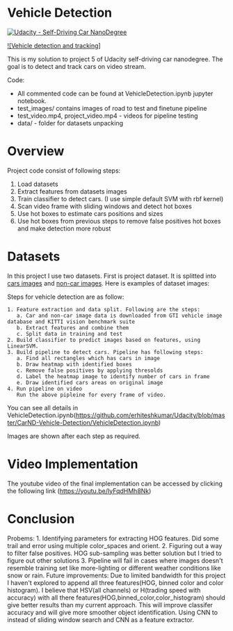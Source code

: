 
# Vehicle Detection
[![Udacity - Self-Driving Car NanoDegree](https://s3.amazonaws.com/udacity-sdc/github/shield-carnd.svg)](http://www.udacity.com/drive)


[![Vehicle detection and tracking]](https://youtu.be/IyFqdHMh8Nk)

This is my solution to project 5 of Udacity self-driving car nanodegree. The goal is to detect and track cars on video stream.

Code:
- All commented code can be found at VehicleDetection.ipynb jupyter notebook.
- test_images/ contains images of road to test and finetune pipeline
- test_video.mp4, project_video.mp4 - videos for pipeline testing
- data/ - folder for datasets unpacking

# Overview

Project code consist of following steps:

1. Load datasets
2. Extract features from datasets images
3. Train classifier to detect cars. (I use simple default SVM with rbf kernel)
4. Scan video frame with sliding windows and detect hot boxes
5. Use hot boxes to estimate cars positions and sizes
6. Use hot boxes from previous steps to remove false positives hot boxes and make detection more robust

# Datasets

In this project I use two datasets. First is project dataset. It is splitted into [cars images](https://s3.amazonaws.com/udacity-sdc/Vehicle_Tracking/vehicles.zip) and [non-car images](https://s3.amazonaws.com/udacity-sdc/Vehicle_Tracking/non-vehicles.zip). Here is examples of dataset images:


Steps for vehicle detection are as follow:

    1. Feature extraction and data split. Following are the steps:
       a. Car and non-car image data is downloaded from GTI vehicle image database and KITTI vision benchmark suite
       b. Extract features and combine them
       c. Split data in training and test
    2. Build classifier to predict images based on features, using LinearSVM. 
    3. Build pipeline to detect cars. Pipeline has following steps:
       a. Find all rectangles which has cars in image
       b. Draw heatmap with identified boxes
       c. Remove false positives by applying thresolds
       d. Label the heatmap image to identify number of cars in frame
       e. Draw identified cars areas on original image
    4. Run pipeline on video
       Run the above pipleine for every frame of video.

You can see all details in VehicleDetection.ipynb(https://github.com/erhiteshkumar/Udacity/blob/master/CarND-Vehicle-Detection/VehicleDetection.ipynb) <br/>

Images are shown after each step as required.

# Video Implementation
The youtube video of the final implementation can be accessed by clicking the following link (https://youtu.be/IyFqdHMh8Nk)

# Conclusion

Probems:
	1. Identifying parameters for extracting HOG features. Did some trail and error using multiple 
	   color_spaces and orient.
	2. Figuring out a way to filter false positives. HOG sub-sampling was better solution but I tried
	   to figure out other solutions
	3. Pipeline will fail in cases where images doesn't resemble training set like more-lighting or
	   different weather conditions like snow or rain.
Future improvements:
	Due to limited bandwidth for this project I haven't explored to append all three features(HOG, binned color and color histogram). I believe that HSV(all channels) or H(trading speed with accuracy) with all there features(HOG,binned_color,color_histogram) should give better results than my current approach. This will improve classifer accuracy and will give more smoother object identification. Using CNN to instead of sliding window search and CNN as a feature extractor.

